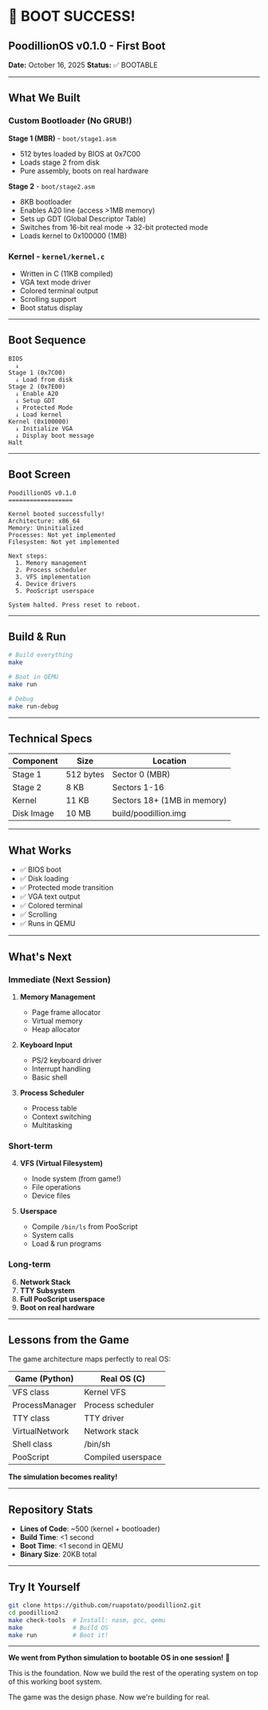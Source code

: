 # 🎉 BOOT SUCCESS!

## PoodillionOS v0.1.0 - First Boot

**Date:** October 16, 2025
**Status:** ✅ BOOTABLE

---

## What We Built

### Custom Bootloader (No GRUB!)

**Stage 1 (MBR)** - `boot/stage1.asm`
- 512 bytes loaded by BIOS at 0x7C00
- Loads stage 2 from disk
- Pure assembly, boots on real hardware

**Stage 2** - `boot/stage2.asm`
- 8KB bootloader
- Enables A20 line (access >1MB memory)
- Sets up GDT (Global Descriptor Table)
- Switches from 16-bit real mode → 32-bit protected mode
- Loads kernel to 0x100000 (1MB)

### Kernel - `kernel/kernel.c`

- Written in C (11KB compiled)
- VGA text mode driver
- Colored terminal output
- Scrolling support
- Boot status display

---

## Boot Sequence

```
BIOS
  ↓
Stage 1 (0x7C00)
  ↓ Load from disk
Stage 2 (0x7E00)
  ↓ Enable A20
  ↓ Setup GDT
  ↓ Protected Mode
  ↓ Load kernel
Kernel (0x100000)
  ↓ Initialize VGA
  ↓ Display boot message
Halt
```

---

## Boot Screen

```
PoodillionOS v0.1.0
==================

Kernel booted successfully!
Architecture: x86_64
Memory: Uninitialized
Processes: Not yet implemented
Filesystem: Not yet implemented

Next steps:
  1. Memory management
  2. Process scheduler
  3. VFS implementation
  4. Device drivers
  5. PooScript userspace

System halted. Press reset to reboot.
```

---

## Build & Run

```bash
# Build everything
make

# Boot in QEMU
make run

# Debug
make run-debug
```

---

## Technical Specs

| Component | Size | Location |
|-----------|------|----------|
| Stage 1 | 512 bytes | Sector 0 (MBR) |
| Stage 2 | 8 KB | Sectors 1-16 |
| Kernel | 11 KB | Sectors 18+ (1MB in memory) |
| Disk Image | 10 MB | build/poodillion.img |

---

## What Works

- ✅ BIOS boot
- ✅ Disk loading
- ✅ Protected mode transition
- ✅ VGA text output
- ✅ Colored terminal
- ✅ Scrolling
- ✅ Runs in QEMU

---

## What's Next

### Immediate (Next Session)

1. **Memory Management**
   - Page frame allocator
   - Virtual memory
   - Heap allocator

2. **Keyboard Input**
   - PS/2 keyboard driver
   - Interrupt handling
   - Basic shell

3. **Process Scheduler**
   - Process table
   - Context switching
   - Multitasking

### Short-term

4. **VFS (Virtual Filesystem)**
   - Inode system (from game!)
   - File operations
   - Device files

5. **Userspace**
   - Compile `/bin/ls` from PooScript
   - System calls
   - Load & run programs

### Long-term

6. **Network Stack**
7. **TTY Subsystem**
8. **Full PooScript userspace**
9. **Boot on real hardware**

---

## Lessons from the Game

The game architecture maps perfectly to real OS:

| Game (Python) | Real OS (C) |
|---------------|-------------|
| VFS class | Kernel VFS |
| ProcessManager | Process scheduler |
| TTY class | TTY driver |
| VirtualNetwork | Network stack |
| Shell class | /bin/sh |
| PooScript | Compiled userspace |

**The simulation becomes reality!**

---

## Repository Stats

- **Lines of Code**: ~500 (kernel + bootloader)
- **Build Time**: <1 second
- **Boot Time**: <1 second in QEMU
- **Binary Size**: 20KB total

---

## Try It Yourself

```bash
git clone https://github.com/ruapotato/poodillion2.git
cd poodillion2
make check-tools  # Install: nasm, gcc, qemu
make              # Build OS
make run          # Boot it!
```

---

**We went from Python simulation to bootable OS in one session!** 🚀

This is the foundation. Now we build the rest of the operating system on top of this working boot system.

The game was the design phase. Now we're building for real.
